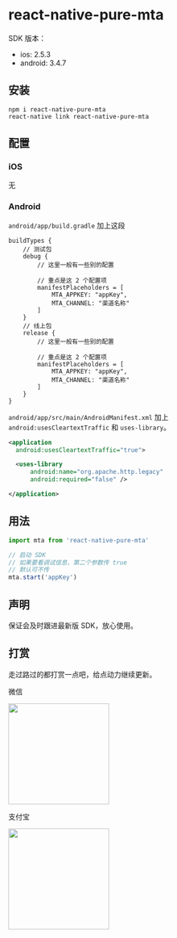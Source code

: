 # react-native-pure-mta

SDK 版本：

* ios: 2.5.3
* android: 3.4.7

## 安装

```
npm i react-native-pure-mta
react-native link react-native-pure-mta
```

## 配置

### iOS

无

### Android

`android/app/build.gradle` 加上这段

```
buildTypes {
    // 测试包
    debug {
        // 这里一般有一些别的配置

        // 重点是这 2 个配置项
        manifestPlaceholders = [
            MTA_APPKEY: "appKey",
            MTA_CHANNEL: "渠道名称"
        ]
    }
    // 线上包
    release {
        // 这里一般有一些别的配置

        // 重点是这 2 个配置项
        manifestPlaceholders = [
            MTA_APPKEY: "appKey",
            MTA_CHANNEL: "渠道名称"
        ]
    }
}
```

`android/app/src/main/AndroidManifest.xml` 加上 `android:usesCleartextTraffic` 和 `uses-library`。

```xml
<application
  android:usesCleartextTraffic="true">

  <uses-library
      android:name="org.apache.http.legacy"
      android:required="false" />

</application>
```

## 用法

```js
import mta from 'react-native-pure-mta'

// 启动 SDK
// 如果要看调试信息，第二个参数传 true
// 默认可不传
mta.start('appKey')
```

## 声明

保证会及时跟进最新版 SDK，放心使用。

## 打赏

走过路过的都打赏一点吧，给点动力继续更新。

微信

<img src="https://user-images.githubusercontent.com/2732303/44254903-ce6d3f80-a236-11e8-86dd-f6b27a7f94df.png" width="200">

支付宝

<img src="https://user-images.githubusercontent.com/2732303/44254929-e5139680-a236-11e8-95e2-f5a864246f83.png" width="200">